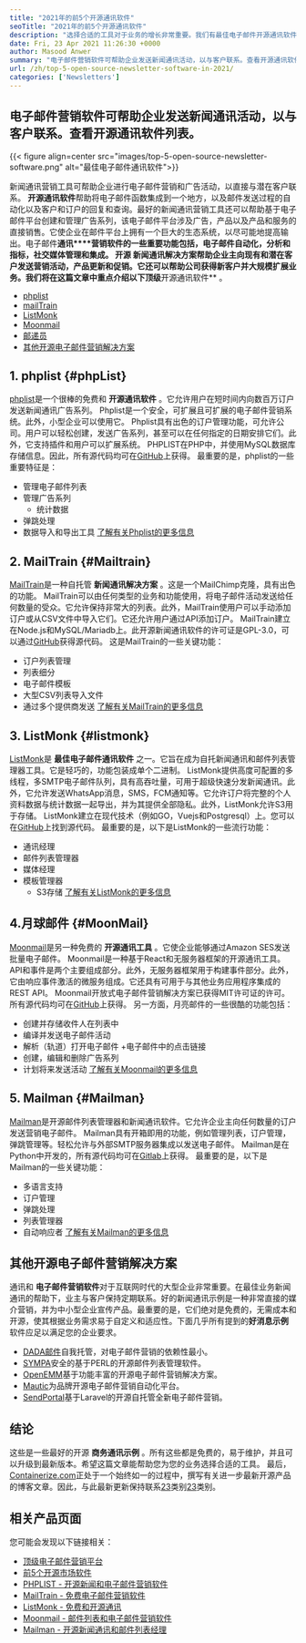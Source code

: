 ```yaml
---
title: "2021年的前5个开源通讯软件" 
seoTitle: "2021年的前5个开源通讯软件" 
description: "选择合适的工具对于业务的增长非常重要。我们有最佳电子邮件开源通讯软件的简洁列表。" 
date: Fri, 23 Apr 2021 11:26:30 +0000
author: Masood Anwer
summary: "电子邮件营销软件可帮助企业发送新闻通讯活动，以与客户联系。查看开源通讯软件列表。" 
url: /zh/top-5-open-source-newsletter-software-in-2021/
categories: ['Newsletters']
---
```


## 电子邮件营销软件可帮助企业发送新闻通讯活动，以与客户联系。查看开源通讯软件列表。

{{< figure align=center src="images/top-5-open-source-newsletter-software.png" alt="最佳电子邮件通讯软件">}}

新闻通讯营销工具可帮助企业进行电子邮件营销和广告活动，以直接与潜在客户联系。 **开源通讯软件**帮助将电子邮件函数集成到一个地方，以及邮件发送过程的自动化以及客户和订户的回复和查询。最好的新闻通讯营销工具还可以帮助基于电子邮件平台创建和管理广告系列，该电子邮件平台涉及广告，产品以及产品和服务的直接销售。它使企业在邮件平台上拥有一个巨大的生态系统，以尽可能地提高输出。电子邮件**通讯****营销软件的一些重要功能包括，电子邮件自动化，分析和指标，社交媒体管理和集成。
开源 **新闻通讯解决方案**帮助企业主向现有和潜在客户发送营销活动，产品更新和促销。它还可以帮助公司获得新客户并大规模扩展业务。我们将在这篇文章中重点介绍以下顶级**开源通讯软件** 。
  * [phplist][1]
  * [mailTrain][2]
  * [ListMonk][3]
  * [Moonmail][4]
  * [邮递员][5]
  * [其他开源电子邮件营销解决方案][6]

## 1. phplist {#phpList}

[phplist][7]是一个很棒的免费和 **开源通讯软件** 。它允许用户在短时间内向数百万订户发送新闻通讯广告系列。 Phplist是一个安全，可扩展且可扩展的电子邮件营销系统。此外，小型企业可以使用它。 Phplist具有出色的订户管理功能，可允许公司。用户可以轻松创建，发送广告系列，甚至可以在任何指定的日期安排它们。此外，它支持插件和用户可以扩展系统。 PHPLIST在PHP中，并使用MySQL数据库存储信息。因此，所有源代码均可在[GitHub][8]上获得。
最重要的是，phplist的一些重要特征是：
* 管理电子邮件列表
* 管理广告系列
  * 统计数据
* 弹跳处理
* 数据导入和导出工具
[了解有关Phplist的更多信息][7]

## 2. MailTrain {#Mailtrain}

[MailTrain][9]是一种自托管 **新闻通讯解决方案** 。这是一个MailChimp克隆，具有出色的功能。 MailTrain可以由任何类型的业务和功能使用，将电子邮件活动发送给任何数量的受众。它允许保持非常大的列表。此外，MailTrain使用户可以手动添加订户或从CSV文件中导入它们。它还允许用户通过API添加订户。 MailTrain建立在Node.js和MySQL/Mariadb上。此开源新闻通讯软件的许可证是GPL-3.0，可以通过[GitHub][10]获得源代码。
这是MailTrain的一些关键功能：
* 订户列表管理
* 列表细分
* 电子邮件模板
* 大型CSV列表导入文件
* 通过多个提供商发送
[了解有关MailTrain的更多信息][9]

## 3. ListMonk {#listmonk}

[ListMonk][11]是 **最佳电子邮件通讯软件** 之一。它旨在成为自托新闻通讯和邮件列表管理器工具。它是轻巧的，功能包装成单个二进制。 ListMonk提供高度可配置的多线程，多SMTP电子邮件队列，具有高吞吐量，可用于超级快速分发新闻通讯。此外，它允许发送WhatsApp消息，SMS，FCM通知等。它允许订户将完整的个人资料数据与统计数据一起导出，并为其提供全部隐私。此外，ListMonk允许S3用于存储。 ListMonk建立在现代技术（例如GO，Vuejs和Postgresql）上。您可以在[GitHub][12]上找到源代码。
最重要的是，以下是ListMonk的一些流行功能：
* 通讯经理
* 邮件列表管理器
* 媒体经理
* 模板管理器
  * S3存储
[了解有关ListMonk的更多信息][11]

## 4.月球邮件 {#MoonMail}

[Moonmail][13]是另一种免费的 **开源通讯工具** 。它使企业能够通过Amazon SES发送批量电子邮件。 Moonmail是一种基于React和无服务器框架的开源通讯工具。 API和事件是两个主要组成部分。此外，无服务器框架用于构建事件部分。此外，它由响应事件激活的微服务组成。它还具有可用于与其他业务应用程序集成的REST API。 Moonmail开放式电子邮件营销解决方案已获得MIT许可证的许可。所有源代码均可在[GitHub][14]上获得。
另一方面，月亮邮件的一些很酷的功能包括：
* 创建并存储收件人在列表中
* 编译并发送电子邮件活动
* 解析（轨道）打开电子邮件 +电子邮件中的点击链接
* 创建，编辑和删除广告系列
* 计划将来发送活动
[了解有关Moonmail的更多信息][13]

## 5. Mailman {#Mailman}

[Mailman][15]是开源邮件列表管理器和新闻通讯软件。它允许企业主向任何数量的订户发送营销电子邮件。 Mailman具有开箱即用的功能，例如管理列表，订户管理，弹跳管理等。轻松允许与外部SMTP服务器集成以发送电子邮件。 Mailman是在Python中开发的，所有源代码均可在[Gitlab][16]上获得。
最重要的是，以下是Mailman的一些关键功能：
* 多语言支持
* 订户管理
* 弹跳处理
* 列表管理​​器
* 自动响应者
[了解有关Mailman的更多信息][15]

## 其他开源电子邮件营销解决方案
通讯和 **电子邮件营销软件**对于互联网时代的大型企业非常重要。在最佳业务新闻通讯的帮助下，业主与客户保持定期联系。好的新闻通讯示例是一种非常直接的媒介营销，并为中小型企业宣传产品。最重要的是，它们绝对是免费的，无需成本和开源，使其根据业务需求易于自定义和适应性。下面几乎所有提到的**好消息示例** 软件应足以满足您的企业要求。
  * [DADA邮件][17]自我托管，对电子邮件营销的依赖性最小。
  * [SYMPA][18]安全的基于PERL的开源邮件列表管理软件。
  * [OpenEMM][19]基于功能丰富的开源电子邮件营销解决方案。
  * [Mautic][20]为品牌开源电子邮件营销自动化平台。
  * [SendPortal][21]基于Laravel的开源自托管全新电子邮件营销。

## 结论
这些是一些最好的开源 **商务通讯示例** 。所有这些都是免费的，易于维护，并且可以升级到最新版本。希望这篇文章能帮助您为您的业务选择合适的工具。
最后，[Containerize.com][22]正处于一个始终如一的过程中，撰写有关进一步最新开源产品的博客文章。因此，与此最新更新保持联系[23]类别[23]类别。

## 相关产品页面
您可能会发现以下链接相关：
  * [顶级电子邮件营销平台][24]
  * [前5个开源市场软件][25]
  * [PHPLIST  - 开源新闻和电子邮件营销软件][7]
  * [MailTrain  - 免费电子邮件营销软件][9]
  * [ListMonk  - 免费和开源通讯][11]
  * [Moonmail  - 邮件列表和电子邮件营销软件][13]
  * [Mailman  - 开源新闻通讯和邮件列表经理][15]



[1]: #phpList
[2]: #Mailtrain
[3]: #listmonk
[4]: #MoonMail
[5]: #Mailman
[6]: #OtherOpen-sourceEmailMarketingSolutions
[7]: https://products.containerize.com/newsletter/phplist
[8]: https://github.com/phpList/phplist3
[9]: https://products.containerize.com/newsletter/mailtrain
[10]: https://github.com/Mailtrain-org/mailtrain
[11]: https://products.containerize.com/newsletter/listmonk
[12]: https://github.com/knadh/listmonk
[13]: https://products.containerize.com/newsletter/moonmail
[14]: https://github.com/MoonMail/MoonMail
[15]: https://products.containerize.com/newsletter/mailman
[16]: https://gitlab.com/mailman
[17]: https://dadamailproject.com/
[18]: https://www.sympa.org/
[19]: https://www.agnitas.de/en/e-marketing_manager/email-marketing-software-variants/openemm/
[20]: https://www.mautic.org/
[21]: https://laravel-news.com/sendportal-open-source-email-marketing-software
[22]: https://containerize.com
[23]: https://blog.containerize.com/category/newsletter/
[24]: https://products.containerize.com/newsletter
[25]: https://blog.containerize.com/marketplace/top-5-open-source-marketplace-software-in-2021/
